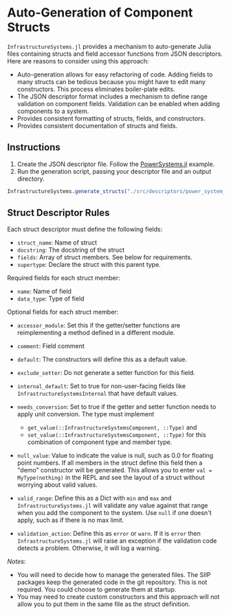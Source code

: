 # Auto-Generation of Component Structs

`InfrastructureSystems.jl` provides a mechanism to auto-generate Julia files
containing structs and field accessor functions from JSON descriptors. Here are
reasons to consider using this approach:

  - Auto-generation allows for easy refactoring of code. Adding fields
    to many structs can be tedious because you might have to edit many
    constructors. This process eliminates boiler-plate edits.
  - The JSON descriptor format includes a mechanism to define range validation
    on component fields. Validation can be enabled when adding components to a
    system.
  - Provides consistent formatting of structs, fields, and constructors.
  - Provides consistent documentation of structs and fields.

## Instructions

 1. Create the JSON descriptor file. Follow the
    [PowerSystems.jl](https://github.com/NREL-SIIP/PowerSystems.jl/blob/master/src/descriptors/power_system_structs.json)
    example.
 2. Run the generation script, passing your descriptor file and an output
    directory.

```julia
InfrastructureSystems.generate_structs("./src/descriptors/power_system_structs.json", "./src/models/generated")
```

## Struct Descriptor Rules

Each struct descriptor must define the following fields:

  - `struct_name`: Name of struct
  - `docstring`: The docstring of the struct
  - `fields`: Array of struct members. See below for requirements.
  - `supertype`: Declare the struct with this parent type.

Required fields for each struct member:

  - `name`: Name of field
  - `data_type`: Type of field

Optional fields for each struct member:

  - `accessor_module`: Set this if the getter/setter functions are reimplementing a method defined in a different module.

  - `comment`: Field comment
  - `default`: The constructors will define this as a default value.
  - `exclude_setter`: Do not generate a setter function for this field.
  - `internal_default`: Set to true for non-user-facing fields like `InfrastructureSystemsInternal` that have default values.
  - `needs_conversion`: Set to true if the getter and setter function needs to apply unit conversion. The type must implement
    
      + `get_value(::InfrastructureSystemsComponent, ::Type)` and
      + `set_value(::InfrastructureSystemsComponent, ::Type)`
        for this combination of component type and member type.
  - `null_value`: Value to indicate the value is null, such as 0.0 for floating point numbers.
    If all members in the struct define this field then a "demo" constructor will be generated.
    This allows you to enter `val = MyType(nothing)` in the REPL and see the layout of a struct without worrying about valid values.
  - `valid_range`: Define this as a Dict with `min` and `max` and `InfrastructureSystems.jl` will validate any value against that range when you add the component to the system. Use `null` if one doesn't apply, such as if there is no max limit.
  - `validation_action`: Define this as `error` or `warn`. If it is `error` then `InfrastructureSystems.jl` will raise an exception if the validation code detects a problem. Otherwise, it will log a warning.

*Notes*:

  - You will need to decide how to manage the generated files. The SIIP packages keep the
    generated code in the git repository. This is not required.
    You could choose to generate them at startup.
  - You may need to create custom constructors and this approach will not allow
    you to put them in the same file as the struct definition.
